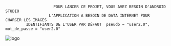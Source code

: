                          POUR LANCER CE PROJET, VOUS AVEZ BESOIN D'ANDROID STUDIO 
                       L'APPLICATION A BESOIN DE DATA INTERNET POUR CHARGER LES IMAGES
             IDENTIFIANTS DE L'USER PAR DÉFAUT  pseudo = "user2.0", mot_de_passe = "user2.0"

![logo](https://github.com/jrahanetra/G-PROD8.0/assets/170504077/587f7e05-5c5b-4ff5-868d-3044e0f8a183)
